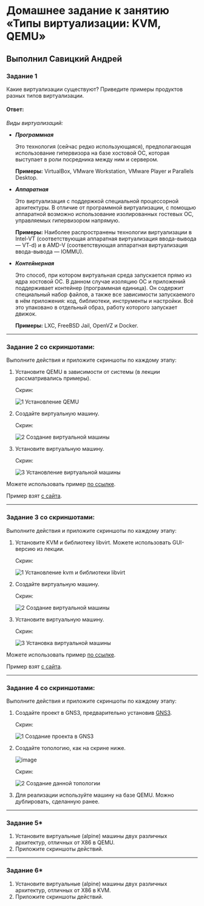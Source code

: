 # Домашнее задание к занятию «Типы виртуализации: KVM, QEMU»

## Выполнил Савицкий Андрей

### Задание 1

Какие виртуализации существуют? Приведите примеры продуктов разных типов виртуализации.

#### Ответ:
*Виды виртуализаций:* 
 * ***Программная*** 

   Это технология (сейчас редко использующаяся), предполагающая использование гипервизора на базе хостовой ОС, которая выступает в роли посредника между ним и сервером. 

   **Примеры:** VirtualBox, VMware Workstation, VMware Player и Parallels Desktop. 

 * ***Аппаратная***

   Это виртуализация с поддержкой специальной процессорной архитектуры. В отличие от программной виртуализации, с помощью аппаратной возможно использование изолированных гостевых ОС, управляемых гипервизором напрямую. 

   **Примеры:** Наиболее распространены технологии виртуализации в Intel-VT (соответствующая аппаратная виртуализация ввода-вывода — VT-d) и в AMD-V (соответствующая аппаратная виртуализация ввода-вывода — IOMMU).  

 * ***Контейнерная***

   Это способ, при котором виртуальная среда запускается прямо из ядра хостовой ОС. В данном случае изоляцию ОС и приложений поддерживает контейнер (программная единица). Он содержит специальный набор файлов, а также все зависимости запускаемого в нём приложения: код, библиотеки, инструменты и настройки. Всё это упаковано в отдельный образ, работу которого запускает движок. 

   **Примеры:** LXC, FreeBSD Jail, OpenVZ и Docker. 

---

### Задание 2 со скриншотами:

Выполните действия и приложите скриншоты по каждому этапу:

1. Установите QEMU в зависимости от системы (в лекции рассматривались примеры).

   Скрин:
   
   ![1  Установление QEMU](https://github.com/user-attachments/assets/88b5ab23-e7d0-46a7-a80e-a45b9ce33013)

2. Создайте виртуальную машину.

   Скрин:
   
   ![2  Создание виртуальной машины](https://github.com/user-attachments/assets/a8bcf56c-802f-4e68-9ba0-bf85209406a9)

3. Установите виртуальную машину.

   Скрин:
   
   ![3  Установление виртуальной машины](https://github.com/user-attachments/assets/16c6f4e9-6daa-478b-86c8-3d502a81efac)

Можете использовать пример [по ссылке](https://dl-cdn.alpinelinux.org/alpine/v3.13/releases/x86/alpine-standard-3.13.5-x86.iso).

Пример взят [с сайта](https://alpinelinux.org). 
 
---

### Задание 3 со скриншотами:

Выполните действия и приложите скриншоты по каждому этапу:

1. Установите KVM и библиотеку libvirt. Можете использовать GUI-версию из лекции.

   Скрин:

   ![1  Установление kvm и библиотеки libvirt](https://github.com/user-attachments/assets/0b43a359-f43d-4b44-8212-e22eaa68d305)

3. Создайте виртуальную машину.

    Скрин:

   ![2  Создание виртуальной машины](https://github.com/user-attachments/assets/cc9b97e3-7e47-4733-bc64-37d45edcf91b)

5. Установите виртуальную машину.

    Скрин:

   ![3  Установка виртуальной машины](https://github.com/user-attachments/assets/bd83b2a2-0503-4bec-befb-66d5f2a94ac4)

Можете использовать пример [по ссылке](https://dl-cdn.alpinelinux.org/alpine/v3.13/releases/x86/alpine-standard-3.13.5-x86.iso). 

Пример взят [с сайта](https://alpinelinux.org). 
 
 ---

### Задание 4 со скриншотами:

Выполните действия и приложите скриншоты по каждому этапу:

1. Создайте проект в GNS3, предварительно установив [GNS3](https://github.com/GNS3/gns3-gui/releases).

   Скрин:

   ![1  Создание проекта в GNS3 ](https://github.com/user-attachments/assets/ce550bea-9434-4d06-bc5d-8f3ca07387bf)

2. Создайте топологию, как на скрине ниже.
   
   ![image](https://user-images.githubusercontent.com/73060384/118615008-f95e9680-b7c8-11eb-9610-fc1e73d8bd70.png)
   
   Скрин:

   ![2  Создание данной топологии](https://github.com/user-attachments/assets/59d799a4-f83b-4312-bcb0-69783dc917ed)

3. Для реализации используйте машину на базе QEMU. Можно дублировать, сделанную ранее.

---

### Задание 5*

1. Установите виртуальные (alpine) машины двух различных архитектур, отличных от X86 в QEMU.
1. Приложите скриншоты действий.

---

### Задание 6*

1. Установите виртуальные (alpine) машины двух различных архитектур, отличных от X86 в KVM.
1. Приложите скриншоты действий.

